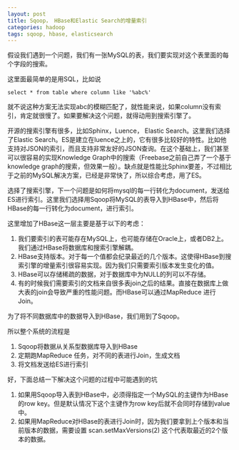 ```yaml
---
layout: post
title: Sqoop， HBase和Elastic Search的增量索引
categories: hadoop
tags: sqoop, hbase, elasticsearch
---
```


假设我们遇到一个问题，我们有一张MySQL的表，我们要实现对这个表里面的每个字段的搜索。

这里面最简单的是用SQL，比如说

	select * from table where column like '%abc%'

就不说这种方案无法实现abc的模糊匹配了，就性能来说，如果column没有索引，肯定就很慢了。如果要解决这个问题，就得动用到搜索引擎了。

开源的搜索引擎有很多，比如Sphinx，Luence， Elastic Search。这里我们选择了Elastic Search。ES是建立在luence之上的，它有很多比较好的特性。比如他支持对JSON的索引，而且支持非常友好的JSON查询。在这个基础上，我们甚至可以很容易的实现Knowledge Graph中的搜索（Freebase之前自己弄了一个基于knowledge graph的搜索，但效果一般）。缺点就是性能比Sphinx要差，不过相比于之前的MySQL解决方案，已经是非常快了，所以综合考虑，用了ES。

选择了搜索引擎，下一个问题是如何将mysql的每一行转化为document，发送给ES进行索引。这里我们选择用Sqoop将MySQL的表导入到HBase中，然后将HBase的每一行转化为document，进行索引。

这里增加了HBase这一层主要是基于以下的考虑：

1. 我们要索引的表可能存在MySQL上，也可能存储在Oracle上，或者DB2上。我们通过HBase将数据库和搜索引擎解耦。
2. HBase支持版本。对于每一个值都会纪录最近的几个版本。这使得HBase到搜索引擎的增量索引很容易实现。因为我们只需要索引版本发生变化的值。
3. HBase可以存储稀疏的数据，对于数据库中为NULL的列可以不存储。
4. 有的时候我们需要索引的文档来自很多表join之后的结果。直接在数据库上做大表的join会导致严重的性能问题。而HBase可以通过MapReduce 进行Join。

为了将不同数据库中的数据导入到HBase，我们用到了Sqoop。

所以整个系统的流程是

1. Sqoop将数据从关系型数据库导入到HBase
2. 定期跑MapReduce 任务，对不同的表进行Join，生成文档
3. 将文档发送给ES进行索引

好，下面总结一下解决这个问题的过程中可能遇到的坑

1. 如果用Sqoop导入表到HBase中，必须得指定一个MySQL的主键作为HBase的row key。但是默认情况下这个主键作为row key后就不会同时存储到value中。
2. 如果用MapReduce对HBase的表进行Join时，因为我们要拿到上个版本和当前版本的数据，需要设置 scan.setMaxVersions(2) 这个代表取最近的2个版本的数据。